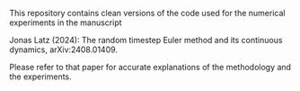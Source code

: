 This repository contains clean versions of the code used for the numerical experiments in the manuscript

Jonas Latz (2024): The random timestep Euler method and its continuous dynamics, arXiv:2408.01409.

Please refer to that paper for accurate explanations of the methodology and the experiments.
